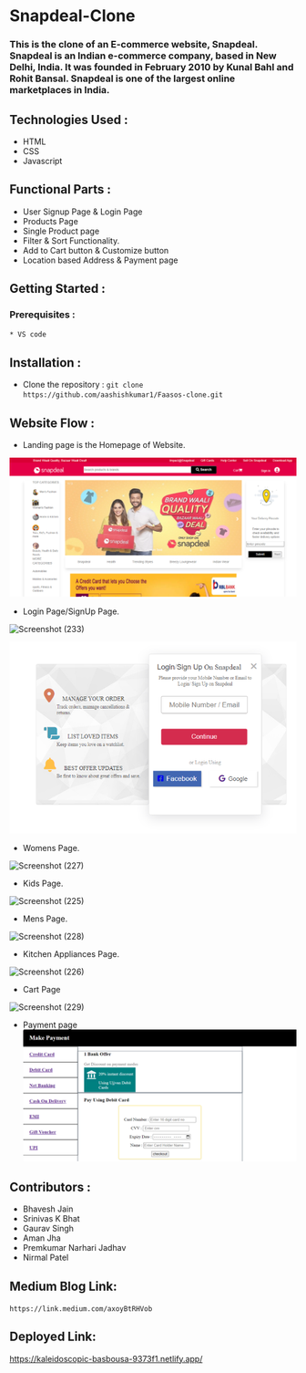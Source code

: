 <!-- ![homepage](https://github.com/Bhavesh2302/Snapdeal/blob/bhavesh/Imageicons/homepage.png) -->
<!-- https://github.com/Bhavesh2302/Snapdeal/blob/bhavesh/Imageicons/login.png -->

<!-- https://github.com/Bhavesh2302/Snapdeal/blob/bhavesh/Imageicons/payment.png -->


# Snapdeal-Clone

### This is the clone of an E-commerce website, Snapdeal. Snapdeal is an Indian e-commerce company, based in New Delhi, India. It was founded in February 2010 by Kunal Bahl and Rohit Bansal. Snapdeal is one of the largest online marketplaces in India.


## Technologies Used :

* HTML
* CSS
* Javascript


## Functional Parts :

* User Signup Page & Login Page 
* Products Page 
* Single Product page
* Filter & Sort Functionality.
* Add to Cart button & Customize button 
* Location based Address & Payment page




## Getting Started :
  ### Prerequisites :

    * VS code

## Installation :

* Clone the repository :
  `git clone https://github.com/aashishkumar1/Faasos-clone.git`



## Website Flow :

* Landing page is the Homepage of Website.

![homepage](https://github.com/Bhavesh2302/Snapdeal/blob/bhavesh/Imageicons/homepage.png)

* Login Page/SignUp Page.

![Screenshot (233)](https://user-images.githubusercontent.com/101566628/185400398-3c3d23ad-b98e-4726-8ad4-749f80ff57aa.png)

![login](https://github.com/Bhavesh2302/Snapdeal/blob/bhavesh/Imageicons/login.png)

* Womens Page.

![Screenshot (227)](https://user-images.githubusercontent.com/101566628/185400530-0115421a-08e2-43fe-9a23-b197ac254198.png)

* Kids Page.


![Screenshot (225)](https://user-images.githubusercontent.com/101566628/185400730-f96bc3c8-cef1-4ddc-9362-f90681cd111a.png)


* Mens Page.


![Screenshot (228)](https://user-images.githubusercontent.com/101566628/185400605-13169bdb-5de8-4f54-a443-e70bfcbd9d61.png)

* Kitchen Appliances Page.


![Screenshot (226)](https://user-images.githubusercontent.com/101566628/185400936-d136adc8-300c-47ec-bc52-1a7aee4d81db.png)

* Cart Page


![Screenshot (229)](https://user-images.githubusercontent.com/101566628/185401047-aecd2ccb-daf3-4263-9cc3-2cd881828e20.png)


* Payment page
 ![payment](https://github.com/Bhavesh2302/Snapdeal/blob/bhavesh/Imageicons/payment.png)

## Contributors :
* Bhavesh Jain
* Srinivas K Bhat
* Gaurav Singh
* Aman Jha
* Premkumar Narhari Jadhav
* Nirmal Patel

## Medium Blog Link:

`https://link.medium.com/axoyBtRHVob`

## Deployed Link:

https://kaleidoscopic-basbousa-9373f1.netlify.app/
